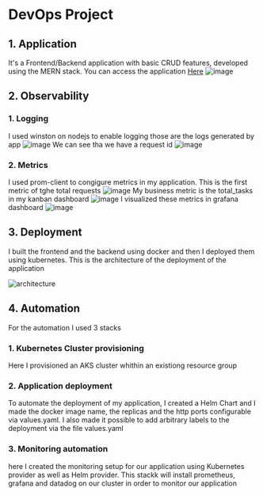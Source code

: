 # DevOps Project

## 1. Application
It's a Frontend/Backend application with basic CRUD features, developed using the MERN stack. You can access the application [Here](http://20.74.93.255/) 
![image](https://user-images.githubusercontent.com/59792971/212894851-2d57c692-a16f-4d00-abd2-61ba9b3dab96.png)

## 2. Observability
### 1. Logging
I used winston on nodejs to enable logging
those are the logs generated by app
![image](https://user-images.githubusercontent.com/59792971/212901996-b30a14ee-151d-438c-93c4-8db0392e82de.png)
We can see tha we have a request id
![image](https://user-images.githubusercontent.com/59792971/212901093-6e9f3717-3b51-4c5c-a7bb-dc904138ddb8.png)

### 2. Metrics
I used prom-client to congigure metrics in my application.
This is the first metric of tghe total requests
![image](https://user-images.githubusercontent.com/59792971/212903497-fde99b44-42f0-483a-80b6-ff6d0d832da3.png)
My business metric is the total_tasks in my kanban dashboard
![image](https://user-images.githubusercontent.com/59792971/212904188-6e799626-ce21-4a95-9cc6-42b9ca1ff336.png)
I visualized these metrics in grafana dashboard
![image](https://user-images.githubusercontent.com/59792971/212925037-bb794e00-0bde-403b-b23e-c7d7ad897e19.png)

## 3. Deployment
I built the frontend and the backend using docker and then I deployed them using kubernetes. This is the architecture of the deployment of the application

![architecture](https://user-images.githubusercontent.com/59792971/212928528-f8d6db6c-720c-46c0-99b0-ad5886964081.png)
 
 ## 4. Automation
 For the automation I used 3 stacks
 ### 1. Kubernetes Cluster provisioning
 Here I provisioned an AKS cluster whithin an existiong resource group
 
 ### 2. Application deployment 
 To automate the deployment of my application, I created a Helm Chart and I made the docker image name, the replicas and the http ports configurable via values.yaml.  I also made it possible to add arbitrary labels to the deployment via the file values.yaml
 
 ### 3. Monitoring automation
here I created the monitoring setup for our application using Kubernetes provider as well as Helm provider. This stackk will install prometheus, grafana and datadog on our cluster in order to monitor our application
